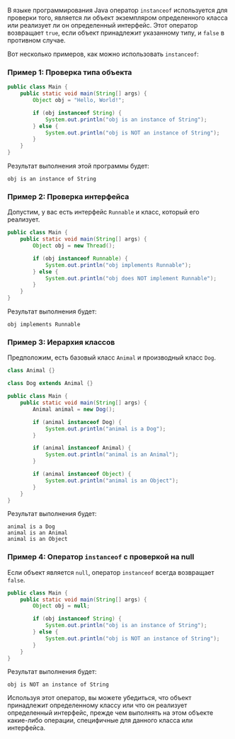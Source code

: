 В языке программирования Java оператор `instanceof` используется для проверки того, является ли объект экземпляром определенного класса или реализует ли он определенный интерфейс. Этот оператор возвращает `true`, если объект принадлежит указанному типу, и `false` в противном случае.

Вот несколько примеров, как можно использовать `instanceof`:

### Пример 1: Проверка типа объекта

```java
public class Main {
    public static void main(String[] args) {
        Object obj = "Hello, World!";

        if (obj instanceof String) {
            System.out.println("obj is an instance of String");
        } else {
            System.out.println("obj is NOT an instance of String");
        }
    }
}
```

Результат выполнения этой программы будет:
```
obj is an instance of String
```

### Пример 2: Проверка интерфейса

Допустим, у вас есть интерфейс `Runnable` и класс, который его реализует.

```java
public class Main {
    public static void main(String[] args) {
        Object obj = new Thread();

        if (obj instanceof Runnable) {
            System.out.println("obj implements Runnable");
        } else {
            System.out.println("obj does NOT implement Runnable");
        }
    }
}
```

Результат выполнения будет:
```
obj implements Runnable
```

### Пример 3: Иерархия классов

Предположим, есть базовый класс `Animal` и производный класс `Dog`.

```java
class Animal {}

class Dog extends Animal {}

public class Main {
    public static void main(String[] args) {
        Animal animal = new Dog();

        if (animal instanceof Dog) {
            System.out.println("animal is a Dog");
        }

        if (animal instanceof Animal) {
            System.out.println("animal is an Animal");
        }

        if (animal instanceof Object) {
            System.out.println("animal is an Object");
        }
    }
}
```

Результат выполнения будет:
```
animal is a Dog
animal is an Animal
animal is an Object
```

### Пример 4: Оператор `instanceof` с проверкой на null

Если объект является `null`, оператор `instanceof` всегда возвращает `false`.

```java
public class Main {
    public static void main(String[] args) {
        Object obj = null;

        if (obj instanceof String) {
            System.out.println("obj is an instance of String");
        } else {
            System.out.println("obj is NOT an instance of String");
        }
    }
}
```

Результат выполнения будет:
```
obj is NOT an instance of String
```

Используя этот оператор, вы можете убедиться, что объект принадлежит определенному классу или что он реализует определенный интерфейс, прежде чем выполнять на этом объекте какие-либо операции, специфичные для данного класса или интерфейса.